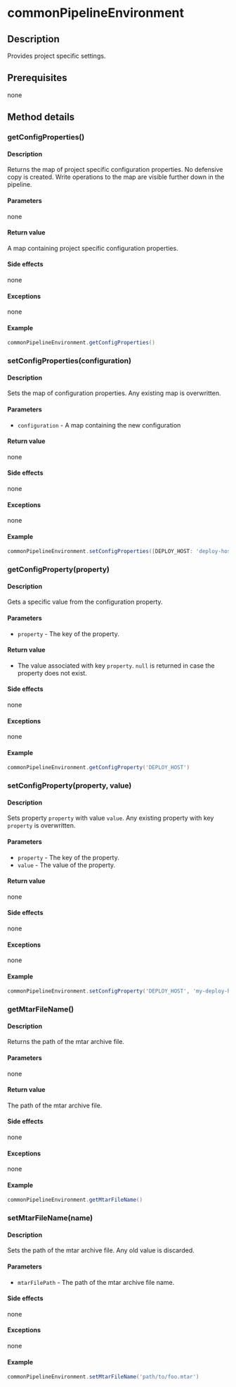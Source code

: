 # commonPipelineEnvironment

## Description
Provides project specific settings.

## Prerequisites
none


## Method details

### getConfigProperties()

#### Description
Returns the map of project specific configuration properties. No defensive copy is created.
Write operations to the map are visible further down in the pipeline.

#### Parameters
none

#### Return value
A map containing project specific configuration properties.

#### Side effects
none

#### Exceptions
none

#### Example
```groovy
commonPipelineEnvironment.getConfigProperties()
```


### setConfigProperties(configuration)

#### Description
Sets the map of configuration properties. Any existing map is overwritten.

#### Parameters
* `configuration` - A map containing the new configuration

#### Return value
none

#### Side effects
none

#### Exceptions
none

#### Example
```groovy
commonPipelineEnvironment.setConfigProperties([DEPLOY_HOST: 'deploy-host.com', DEPLOY_ACCOUNT: 'deploy-account'])
```


### getConfigProperty(property)

#### Description
Gets a specific value from the configuration property.

#### Parameters
* `property` - The key of the property.

#### Return value
* The value associated with key `property`. `null` is returned in case the property does not exist.

#### Side effects
none

#### Exceptions
none

#### Example
```groovy
commonPipelineEnvironment.getConfigProperty('DEPLOY_HOST')
```


### setConfigProperty(property, value)

#### Description
Sets property `property` with value `value`. Any existing property with key `property` is overwritten.

#### Parameters
* `property` - The key of the property.
* `value` - The value of the property.

#### Return value
none

#### Side effects
none

#### Exceptions
none

#### Example
```groovy
commonPipelineEnvironment.setConfigProperty('DEPLOY_HOST', 'my-deploy-host.com')
```


### getMtarFileName()

#### Description
Returns the path of the mtar archive file.

#### Parameters
none

#### Return value
The path of the mtar archive file.

#### Side effects
none

#### Exceptions
none

#### Example
```groovy
commonPipelineEnvironment.getMtarFileName()
```

### setMtarFileName(name)

#### Description
Sets the path of the mtar archive file. Any old value is discarded.

#### Parameters
* `mtarFilePath` - The path of the mtar archive file name.

#### Side effects
none

#### Exceptions
none

#### Example
```groovy
commonPipelineEnvironment.setMtarFileName('path/to/foo.mtar')
```
